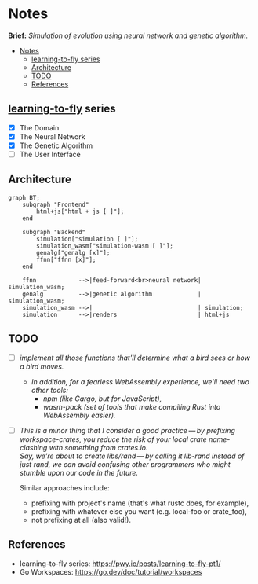 # Notes

**Brief:** _Simulation of evolution using neural network and genetic algorithm._

- [Notes](#notes)
  - [learning-to-fly series](#learning-to-fly-series)
  - [Architecture](#architecture)
  - [TODO](#todo)
  - [References](#references)

## [learning-to-fly](https://pwy.io/posts/learning-to-fly-pt1/) series

- [x] The Domain
- [x] The Neural Network
- [x] The Genetic Algorithm
- [ ] The User Interface

## Architecture

```mermaid
graph BT;
    subgraph "Frontend"
        html+js["html + js [ ]"];
    end

    subgraph "Backend"
        simulation["simulation [ ]"];
        simulation_wasm["simulation-wasm [ ]"];
        genalg["genalg [x]"];
        ffnn["ffnn [x]"];
    end

    ffnn            -->|feed-forward<br>neural network| simulation_wasm;
    genalg          -->|genetic algorithm             | simulation_wasm;
    simulation_wasm -->|                              | simulation;
    simulation      -->|renders                       | html+js
```

## TODO

- [ ] _implement all those functions that'll determine what a bird sees or how a
  bird moves._
  - _In addition, for a fearless WebAssembly experience, we'll need two other tools:_
    - _npm (like Cargo, but for JavaScript),_
    - _wasm-pack (set of tools that make compiling Rust into WebAssembly easier)._
- [ ] _This is a minor thing that I consider a good practice — by prefixing
  workspace-crates, you reduce the risk of your local crate name-clashing with
  something from crates.io.  
  Say, we're about to create libs/rand — by calling it lib-rand instead of just
  rand, we can avoid confusing other programmers who might stumble upon our code
  in the future._
  
  Similar approaches include:
  - prefixing with project's name (that's what rustc does, for example),
  - prefixing with whatever else you want (e.g. local-foo or crate_foo),
  - not prefixing at all (also valid!).

## References

- learning-to-fly series: <https://pwy.io/posts/learning-to-fly-pt1/>
- Go Workspaces: <https://go.dev/doc/tutorial/workspaces>
